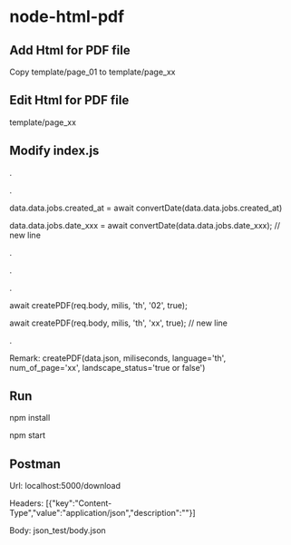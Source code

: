 # node-html-pdf

## Add Html for PDF file
Copy template/page_01 to template/page_xx

## Edit Html for PDF file
template/page_xx

## Modify index.js
.

.

data.data.jobs.created_at = await convertDate(data.data.jobs.created_at)

data.data.jobs.date_xxx = await convertDate(data.data.jobs.date_xxx); // new line

.


.

.

await createPDF(req.body, milis, 'th', '02', true);

await createPDF(req.body, milis, 'th', 'xx', true); // new line

.


Remark: createPDF(data.json, miliseconds, language='th', num_of_page='xx', landscape_status='true or false')


## Run
npm install

npm start

## Postman
Url: localhost:5000/download

Headers: [{"key":"Content-Type","value":"application/json","description":""}]

Body: json_test/body.json
